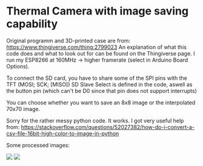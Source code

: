 # Thermal Camera with image saving capability
Original programm and 3D-printed case are from: https://www.thingiverse.com/thing:2799023
An explanation of what this code does and what to look out for can be found on the Thingiverse page.
I run my ESP8266 at 160MHz -> higher framerate (select in Arduino Board Options).

To connect the SD card, you have to share some of the SPI pins with the TFT (MOSI; SCK; [MISO])
SD Slave Select is defined in the code, aswell as the button pin (which can't be D0 since that pin does not support interrupts)

You can choose whether you want to save an 8x8 image or the interpolated 70x70 image.

Sorry for the rather messy python code. It works.
I got very useful help from: https://stackoverflow.com/questions/52027382/how-do-i-convert-a-csv-file-16bit-high-color-to-image-in-python

Some processed images:


![](https://github.com/wilhelmzeuschner/arduino_thermal_camera_with_sd_and_img_processor/blob/master/images/img.png)
![](https://github.com/wilhelmzeuschner/arduino_thermal_camera_with_sd_and_img_processor/blob/master/images/thermal_image.png)

